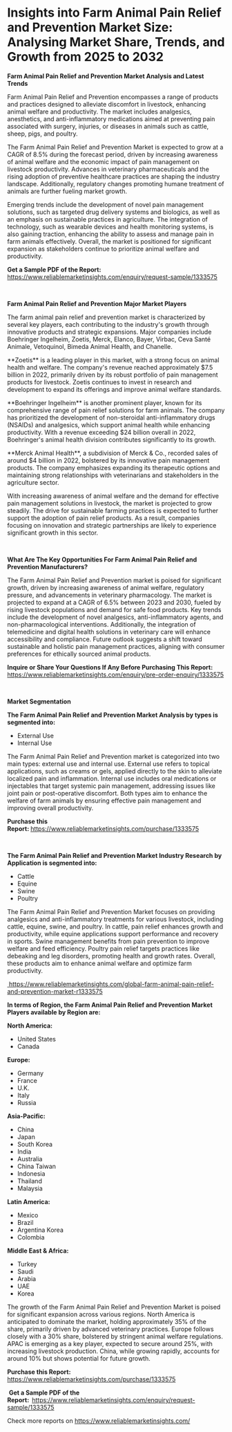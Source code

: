 <p><h1>Insights into Farm Animal Pain Relief and Prevention Market Size: Analysing Market Share, Trends, and Growth from 2025 to 2032</h1></p><p><strong>Farm Animal Pain Relief and Prevention Market Analysis and Latest Trends</strong></p>
<p><p>Farm Animal Pain Relief and Prevention encompasses a range of products and practices designed to alleviate discomfort in livestock, enhancing animal welfare and productivity. The market includes analgesics, anesthetics, and anti-inflammatory medications aimed at preventing pain associated with surgery, injuries, or diseases in animals such as cattle, sheep, pigs, and poultry. </p><p>The Farm Animal Pain Relief and Prevention Market is expected to grow at a CAGR of 8.5% during the forecast period, driven by increasing awareness of animal welfare and the economic impact of pain management on livestock productivity. Advances in veterinary pharmaceuticals and the rising adoption of preventive healthcare practices are shaping the industry landscape. Additionally, regulatory changes promoting humane treatment of animals are further fueling market growth. </p><p>Emerging trends include the development of novel pain management solutions, such as targeted drug delivery systems and biologics, as well as an emphasis on sustainable practices in agriculture. The integration of technology, such as wearable devices and health monitoring systems, is also gaining traction, enhancing the ability to assess and manage pain in farm animals effectively. Overall, the market is positioned for significant expansion as stakeholders continue to prioritize animal welfare and productivity.</p></p>
<p><strong>Get a Sample PDF of the Report:&nbsp;</strong> <a href="https://www.reliablemarketinsights.com/enquiry/request-sample/1333575?utm_campaign=3497&utm_medium=2&utm_source=Github&utm_content=ia&utm_term=24032025&utm_id=farm-animal-pain-relief-and-prevention">https://www.reliablemarketinsights.com/enquiry/request-sample/1333575</a></p>
<p>&nbsp;</p>
<p><strong>Farm Animal Pain Relief and Prevention Major Market Players</strong></p>
<p><p>The farm animal pain relief and prevention market is characterized by several key players, each contributing to the industry's growth through innovative products and strategic expansions. Major companies include Boehringer Ingelheim, Zoetis, Merck, Elanco, Bayer, Virbac, Ceva Santé Animale, Vetoquinol, Bimeda Animal Health, and Chanelle.</p><p>**Zoetis** is a leading player in this market, with a strong focus on animal health and welfare. The company's revenue reached approximately $7.5 billion in 2022, primarily driven by its robust portfolio of pain management products for livestock. Zoetis continues to invest in research and development to expand its offerings and improve animal welfare standards.</p><p>**Boehringer Ingelheim** is another prominent player, known for its comprehensive range of pain relief solutions for farm animals. The company has prioritized the development of non-steroidal anti-inflammatory drugs (NSAIDs) and analgesics, which support animal health while enhancing productivity. With a revenue exceeding $24 billion overall in 2022, Boehringer's animal health division contributes significantly to its growth.</p><p>**Merck Animal Health**, a subdivision of Merck & Co., recorded sales of around $4 billion in 2022, bolstered by its innovative pain management products. The company emphasizes expanding its therapeutic options and maintaining strong relationships with veterinarians and stakeholders in the agriculture sector.</p><p>With increasing awareness of animal welfare and the demand for effective pain management solutions in livestock, the market is projected to grow steadily. The drive for sustainable farming practices is expected to further support the adoption of pain relief products. As a result, companies focusing on innovation and strategic partnerships are likely to experience significant growth in this sector.</p></p>
<p>&nbsp;</p>
<p><strong>What Are The Key Opportunities For Farm Animal Pain Relief and Prevention Manufacturers?</strong></p>
<p><p>The Farm Animal Pain Relief and Prevention market is poised for significant growth, driven by increasing awareness of animal welfare, regulatory pressure, and advancements in veterinary pharmacology. The market is projected to expand at a CAGR of 6.5% between 2023 and 2030, fueled by rising livestock populations and demand for safe food products. Key trends include the development of novel analgesics, anti-inflammatory agents, and non-pharmacological interventions. Additionally, the integration of telemedicine and digital health solutions in veterinary care will enhance accessibility and compliance. Future outlook suggests a shift toward sustainable and holistic pain management practices, aligning with consumer preferences for ethically sourced animal products.</p></p>
<p><strong>Inquire or Share Your Questions If Any Before Purchasing This Report:</strong> <a href="https://www.reliablemarketinsights.com/enquiry/pre-order-enquiry/1333575?utm_campaign=3497&utm_medium=2&utm_source=Github&utm_content=ia&utm_term=24032025&utm_id=farm-animal-pain-relief-and-prevention">https://www.reliablemarketinsights.com/enquiry/pre-order-enquiry/1333575</a></p>
<p>&nbsp;</p>
<p><strong>Market Segmentation</strong></p>
<p><strong>The Farm Animal Pain Relief and Prevention Market Analysis by types is segmented into:</strong></p>
<p><ul><li>External Use</li><li>Internal Use</li></ul></p>
<p><p>The Farm Animal Pain Relief and Prevention market is categorized into two main types: external use and internal use. External use refers to topical applications, such as creams or gels, applied directly to the skin to alleviate localized pain and inflammation. Internal use includes oral medications or injectables that target systemic pain management, addressing issues like joint pain or post-operative discomfort. Both types aim to enhance the welfare of farm animals by ensuring effective pain management and improving overall productivity.</p></p>
<p><strong>Purchase this Report:&nbsp;</strong><a href="https://www.reliablemarketinsights.com/purchase/1333575?utm_campaign=3497&utm_medium=2&utm_source=Github&utm_content=ia&utm_term=24032025&utm_id=farm-animal-pain-relief-and-prevention">https://www.reliablemarketinsights.com/purchase/1333575</a></p>
<p>&nbsp;</p>
<p><strong>The Farm Animal Pain Relief and Prevention Market Industry Research by Application is segmented into:</strong></p>
<p><ul><li>Cattle</li><li>Equine</li><li>Swine</li><li>Poultry</li></ul></p>
<p><p>The Farm Animal Pain Relief and Prevention Market focuses on providing analgesics and anti-inflammatory treatments for various livestock, including cattle, equine, swine, and poultry. In cattle, pain relief enhances growth and productivity, while equine applications support performance and recovery in sports. Swine management benefits from pain prevention to improve welfare and feed efficiency. Poultry pain relief targets practices like debeaking and leg disorders, promoting health and growth rates. Overall, these products aim to enhance animal welfare and optimize farm productivity.</p></p>
<p><a href="https://www.reliablemarketinsights.com/global-farm-animal-pain-relief-and-prevention-market-r1333575?utm_campaign=3497&utm_medium=2&utm_source=Github&utm_content=ia&utm_term=24032025&utm_id=farm-animal-pain-relief-and-prevention">&nbsp;https://www.reliablemarketinsights.com/global-farm-animal-pain-relief-and-prevention-market-r1333575</a></p>
<p><strong>In terms of Region, the Farm Animal Pain Relief and Prevention Market Players available by Region are:</strong></p>
<p>
    <p> <strong> North America: </strong>
        <ul>
            <li>United States</li>
            <li>Canada</li>
        </ul>
        </p> 
    <p> <strong> Europe: </strong>
        <ul>
            <li>Germany</li>
            <li>France</li>
            <li>U.K.</li>
            <li>Italy</li>
            <li>Russia</li>
        </ul>
        </p> 
    <p> <strong> Asia-Pacific: </strong>
        <ul>
            <li>China</li>
            <li>Japan</li>
            <li>South Korea</li>
            <li>India</li>
            <li>Australia</li>
            <li>China Taiwan</li>
            <li>Indonesia</li>
            <li>Thailand</li>
            <li>Malaysia</li>
        </ul>
        </p> 
    <p> <strong> Latin America: </strong>
        <ul>
            <li>Mexico</li>
            <li>Brazil</li>
            <li>Argentina Korea</li>
            <li>Colombia</li>
        </ul>
        </p> 
    <p> <strong> Middle East & Africa: </strong>
        <ul>
            <li>Turkey</li>
            <li>Saudi</li>
            <li>Arabia</li>
            <li>UAE</li>
            <li>Korea</li>
        </ul>
    </p>
    </p>
<p><p>The growth of the Farm Animal Pain Relief and Prevention Market is poised for significant expansion across various regions. North America is anticipated to dominate the market, holding approximately 35% of the share, primarily driven by advanced veterinary practices. Europe follows closely with a 30% share, bolstered by stringent animal welfare regulations. APAC is emerging as a key player, expected to secure around 25%, with increasing livestock production. China, while growing rapidly, accounts for around 10% but shows potential for future growth.</p></p>
<p><strong>Purchase this Report: </strong><a href="https://www.reliablemarketinsights.com/purchase/1333575?utm_campaign=3497&utm_medium=2&utm_source=Github&utm_content=ia&utm_term=24032025&utm_id=farm-animal-pain-relief-and-prevention">https://www.reliablemarketinsights.com/purchase/1333575</a></p>
<p>&nbsp;<strong>Get a Sample PDF of the Report:&nbsp;&nbsp;</strong><a href="https://www.reliablemarketinsights.com/enquiry/request-sample/1333575?utm_campaign=3497&utm_medium=2&utm_source=Github&utm_content=ia&utm_term=24032025&utm_id=farm-animal-pain-relief-and-prevention">https://www.reliablemarketinsights.com/enquiry/request-sample/1333575</a></p>
<p><strong></strong></p>
<p>Check more reports on <a href="https://www.reliablemarketinsights.com/?utm_campaign=3497&utm_medium=2&utm_source=Github&utm_content=ia&utm_term=24032025&utm_id=farm-animal-pain-relief-and-prevention">https://www.reliablemarketinsights.com/</a></p>